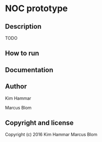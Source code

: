 # NOC prototype

## Description
TODO

## How to run

## Documentation

## Author

Kim Hammar

Marcus Blom
## Copyright and license

Copyright (c) 2016 Kim Hammar Marcus Blom